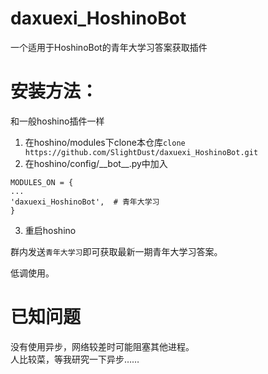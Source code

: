 # daxuexi_HoshinoBot
一个适用于HoshinoBot的青年大学习答案获取插件

# 安装方法：
和一般hoshino插件一样  

1. 在hoshino/modules下clone本仓库`clone https://github.com/SlightDust/daxuexi_HoshinoBot.git`  
2. 在hoshino/config/\_\_bot\_\_.py中加入
```
MODULES_ON = {
...
'daxuexi_HoshinoBot',  # 青年大学习
}
```
3. 重启hoshino

群内发送`青年大学习`即可获取最新一期青年大学习答案。  

低调使用。

# 已知问题
没有使用异步，网络较差时可能阻塞其他进程。  
人比较菜，等我研究一下异步……